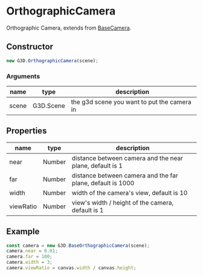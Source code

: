 # OrthographicCamera

Orthographic Camera, extends from [BaseCamera](./BaseCamera).

## Constructor

```javascript
new G3D.OrthographicCamera(scene);
```

### Arguments

| name  | type      | description                                 |
| ----- | --------- | ------------------------------------------- |
| scene | G3D.Scene | the g3d scene you want to put the camera in |

## Properties

| name      | type   | description                                                |
| --------- | ------ | ---------------------------------------------------------- |
| near      | Number | distance between camera and the near plane, default is 1   |
| far       | Number | distance between camera and the far plane, default is 1000 |
| width     | Number | width of the camera's view, default is 10                  |
| viewRatio | Number | view's width / height of the camera, default is 1          |

## Example

```javascript
const camera = new G3D.BaseOrthographicCamera(scene);
camera.near = 0.01;
camera.far = 100;
camera.width = 3;
camera.viewRatio = canvas.width / canvas.height;
```